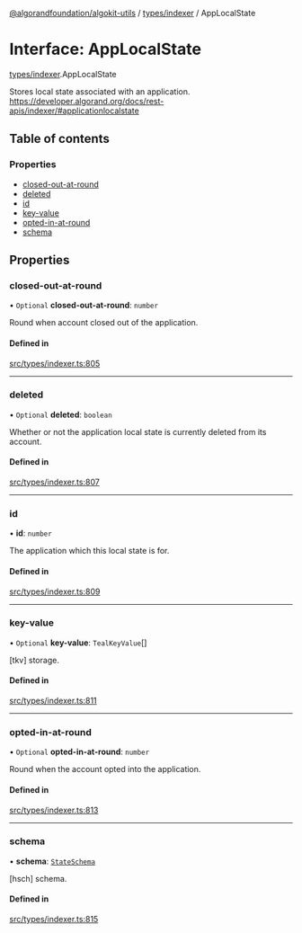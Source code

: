 [@algorandfoundation/algokit-utils](../index.md) / [types/indexer](../modules/types_indexer.md) / AppLocalState

# Interface: AppLocalState

[types/indexer](../modules/types_indexer.md).AppLocalState

Stores local state associated with an application. https://developer.algorand.org/docs/rest-apis/indexer/#applicationlocalstate

## Table of contents

### Properties

- [closed-out-at-round](types_indexer.AppLocalState.md#closed-out-at-round)
- [deleted](types_indexer.AppLocalState.md#deleted)
- [id](types_indexer.AppLocalState.md#id)
- [key-value](types_indexer.AppLocalState.md#key-value)
- [opted-in-at-round](types_indexer.AppLocalState.md#opted-in-at-round)
- [schema](types_indexer.AppLocalState.md#schema)

## Properties

### closed-out-at-round

• `Optional` **closed-out-at-round**: `number`

Round when account closed out of the application.

#### Defined in

[src/types/indexer.ts:805](https://github.com/algorandfoundation/algokit-utils-ts/blob/main/src/types/indexer.ts#L805)

___

### deleted

• `Optional` **deleted**: `boolean`

Whether or not the application local state is currently deleted from its account.

#### Defined in

[src/types/indexer.ts:807](https://github.com/algorandfoundation/algokit-utils-ts/blob/main/src/types/indexer.ts#L807)

___

### id

• **id**: `number`

The application which this local state is for.

#### Defined in

[src/types/indexer.ts:809](https://github.com/algorandfoundation/algokit-utils-ts/blob/main/src/types/indexer.ts#L809)

___

### key-value

• `Optional` **key-value**: `TealKeyValue`[]

[tkv] storage.

#### Defined in

[src/types/indexer.ts:811](https://github.com/algorandfoundation/algokit-utils-ts/blob/main/src/types/indexer.ts#L811)

___

### opted-in-at-round

• `Optional` **opted-in-at-round**: `number`

Round when the account opted into the application.

#### Defined in

[src/types/indexer.ts:813](https://github.com/algorandfoundation/algokit-utils-ts/blob/main/src/types/indexer.ts#L813)

___

### schema

• **schema**: [`StateSchema`](types_indexer.StateSchema.md)

[hsch] schema.

#### Defined in

[src/types/indexer.ts:815](https://github.com/algorandfoundation/algokit-utils-ts/blob/main/src/types/indexer.ts#L815)
